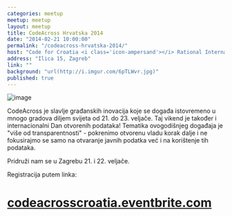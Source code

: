 ```yaml
---
categories: meetup
meetup: meetup
layout: meetup
title: CodeAcross Hrvatska 2014
date: "2014-02-21 10:00:00"
permalink: "/codeacross-hrvatska-2014/"
host: "Code for Croatia <i class='icon-ampersand'></i> Rational International <i class='icon-ampersand'></i> GONG"
address: "Ilica 15, Zagreb"
link: ""
background: "url(http://i.imgur.com/6pTLWvr.jpg)"
published: true
---
```


![image](https://odd.codeforcroatia.org/2014//img/code_across_banner.png)

CodeAcross je slavlje građanskih inovacija koje se događa istovremeno u mnogo gradova diljem svijeta od 21. do 23. veljače. Taj vikend je također i internacionalni Dan otvorenih podataka! Tematika ovogodišnjeg događaja je "više od transparentnosti" - pokrenimo otvorenu vladu korak dalje i ne fokusirajmo se samo na otvaranje javnih podatka već i na korištenje tih podataka.

Pridruži nam se u Zagrebu 21. i 22. veljače.

Registracija putem linka:

# [codeacrosscroatia.eventbrite.com](https://codeacrosscroatia.eventbrite.com/)
